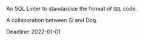 An SQL Linter to standardise the format of `SQL` code.

A collaboration between Si and Dog. 

Deadline: 2022-01-01